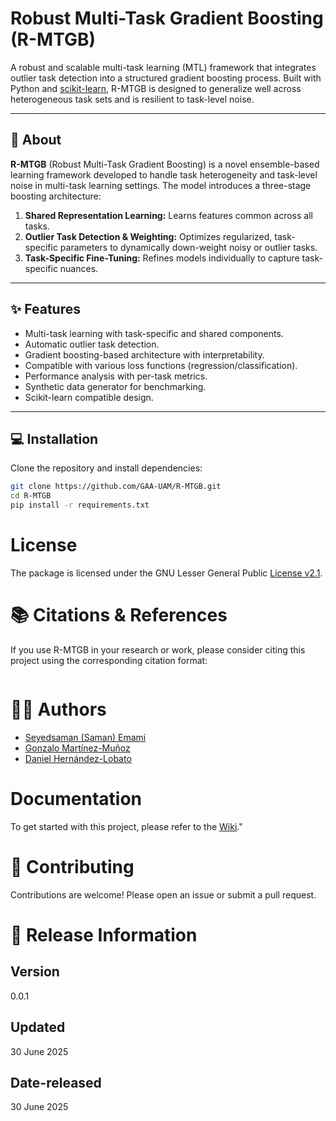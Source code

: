 #  Robust Multi-Task Gradient Boosting (R-MTGB)

A robust and scalable multi-task learning (MTL) framework that integrates outlier task detection into a structured gradient boosting process. Built with Python and [scikit-learn](https://scikit-learn.org/), R-MTGB is designed to generalize well across heterogeneous task sets and is resilient to task-level noise.

---

## 📘 About

**R-MTGB** (Robust Multi-Task Gradient Boosting) is a novel ensemble-based learning framework developed to handle task heterogeneity and task-level noise in multi-task learning settings. The model introduces a three-stage boosting architecture:

1. **Shared Representation Learning:** Learns features common across all tasks.
2. **Outlier Task Detection & Weighting:** Optimizes regularized, task-specific parameters to dynamically down-weight noisy or outlier tasks.
3. **Task-Specific Fine-Tuning:** Refines models individually to capture task-specific nuances.

---

## ✨ Features

- Multi-task learning with task-specific and shared components.
- Automatic outlier task detection.
- Gradient boosting-based architecture with interpretability.
- Compatible with various loss functions (regression/classification).
- Performance analysis with per-task metrics.
- Synthetic data generator for benchmarking.
- Scikit-learn compatible design.

---

## 💻 Installation

Clone the repository and install dependencies:

```bash
git clone https://github.com/GAA-UAM/R-MTGB.git
cd R-MTGB
pip install -r requirements.txt
```
# License
The package is licensed under the GNU Lesser General Public [License v2.1](#LICENSE).

# 📚 Citations & References
If you use R-MTGB in your research or work, please consider citing this project using the corresponding citation format:
```yml

```

# 👨‍💻 Authors
- [Seyedsaman (Saman) Emami](https://github.com/samanemami/)
- [Gonzalo Martínez-Muñoz](https://github.com/gmarmu)
- [Daniel Hernández-Lobato](https://github.com/danielhernandezlobato)

# Documentation 
To get started with this project, please refer to the [Wiki](https://github.com/GAA-UAM/R-MTGB/wiki)."

# 🤝 Contributing
Contributions are welcome! Please open an issue or submit a pull request.

# 💾 Release Information

## Version
0.0.1

## Updated
30 June 2025

## Date-released
30 June 2025
